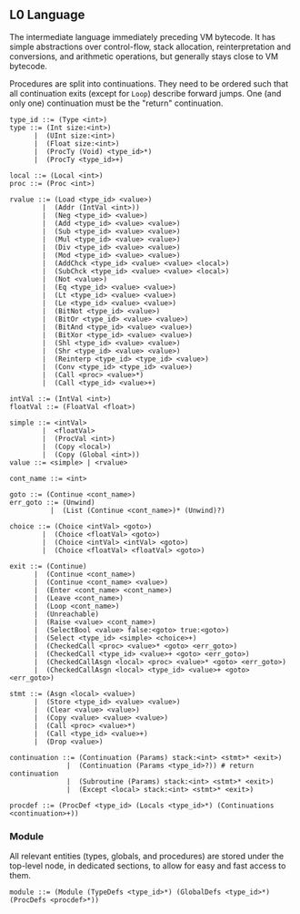 ## L0 Language

The intermediate language immediately preceding VM bytecode. It has simple
abstractions over control-flow, stack allocation, reinterpretation and
conversions, and arithmetic operations, but generally stays close to VM
bytecode.

Procedures are split into continuations. They need to be ordered such
that all continuation exits (except for `Loop`) describe forward
jumps. One (and only one) continuation must be the "return" continuation.

```grammar
type_id ::= (Type <int>)
type ::= (Int size:<int>)
      |  (UInt size:<int>)
      |  (Float size:<int>)
      |  (ProcTy (Void) <type_id>*)
      |  (ProcTy <type_id>+)

local ::= (Local <int>)
proc ::= (Proc <int>)

rvalue ::= (Load <type_id> <value>)
        |  (Addr (IntVal <int>))
        |  (Neg <type_id> <value>)
        |  (Add <type_id> <value> <value>)
        |  (Sub <type_id> <value> <value>)
        |  (Mul <type_id> <value> <value>)
        |  (Div <type_id> <value> <value>)
        |  (Mod <type_id> <value> <value>)
        |  (AddChck <type_id> <value> <value> <local>)
        |  (SubChck <type_id> <value> <value> <local>)
        |  (Not <value>)
        |  (Eq <type_id> <value> <value>)
        |  (Lt <type_id> <value> <value>)
        |  (Le <type_id> <value> <value>)
        |  (BitNot <type_id> <value>)
        |  (BitOr <type_id> <value> <value>)
        |  (BitAnd <type_id> <value> <value>)
        |  (BitXor <type_id> <value> <value>)
        |  (Shl <type_id> <value> <value>)
        |  (Shr <type_id> <value> <value>)
        |  (Reinterp <type_id> <type_id> <value>)
        |  (Conv <type_id> <type_id> <value>)
        |  (Call <proc> <value>*)
        |  (Call <type_id> <value>+)

intVal ::= (IntVal <int>)
floatVal ::= (FloatVal <float>)

simple ::= <intVal>
        |  <floatVal>
        |  (ProcVal <int>)
        |  (Copy <local>)
        |  (Copy (Global <int>))
value ::= <simple> | <rvalue>

cont_name ::= <int>

goto ::= (Continue <cont_name>)
err_goto ::= (Unwind)
          |  (List (Continue <cont_name>)* (Unwind)?)

choice ::= (Choice <intVal> <goto>)
        |  (Choice <floatVal> <goto>)
        |  (Choice <intVal> <intVal> <goto>)
        |  (Choice <floatVal> <floatVal> <goto>)

exit ::= (Continue)
      |  (Continue <cont_name>)
      |  (Continue <cont_name> <value>)
      |  (Enter <cont_name> <cont_name>)
      |  (Leave <cont_name>)
      |  (Loop <cont_name>)
      |  (Unreachable)
      |  (Raise <value> <cont_name>)
      |  (SelectBool <value> false:<goto> true:<goto>)
      |  (Select <type_id> <simple> <choice>+)
      |  (CheckedCall <proc> <value>* <goto> <err_goto>)
      |  (CheckedCall <type_id> <value>+ <goto> <err_goto>)
      |  (CheckedCallAsgn <local> <proc> <value>* <goto> <err_goto>)
      |  (CheckedCallAsgn <local> <type_id> <value>+ <goto> <err_goto>)

stmt ::= (Asgn <local> <value>)
      |  (Store <type_id> <value> <value>)
      |  (Clear <value> <value>)
      |  (Copy <value> <value> <value>)
      |  (Call <proc> <value>*)
      |  (Call <type_id> <value>+)
      |  (Drop <value>)

continuation ::= (Continuation (Params) stack:<int> <stmt>* <exit>)
              |  (Continuation (Params <type_id>?)) # return continuation
              |  (Subroutine (Params) stack:<int> <stmt>* <exit>)
              |  (Except <local> stack:<int> <stmt>* <exit>)

procdef ::= (ProcDef <type_id> (Locals <type_id>*) (Continuations <continuation>+))
```

### Module

All relevant entities (types, globals, and procedures) are stored under the
top-level node, in dedicated sections, to allow for easy and fast access to
them.

```grammar
module ::= (Module (TypeDefs <type_id>*) (GlobalDefs <type_id>*) (ProcDefs <procdef>*))
```
